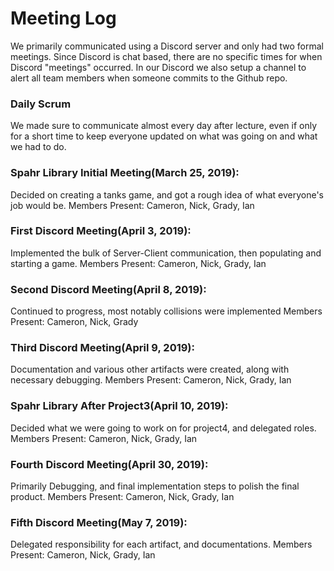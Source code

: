 # Meeting Log

We primarily communicated using a Discord server and only had two formal
meetings. Since Discord is chat based, there are no specific times for
when Discord "meetings" occurred. In our Discord we also setup a
channel to alert all team members when someone commits to the Github repo.

### Daily Scrum
We made sure to communicate almost every day after lecture, even if only for a short time to keep everyone updated on what was going on and what we had to do.

### Spahr Library Initial Meeting(March 25, 2019):
Decided on creating a tanks game, and got a rough idea of what everyone's job would be.
Members Present: Cameron, Nick, Grady, Ian

### First Discord Meeting(April 3, 2019):
Implemented the bulk of Server-Client communication, then populating and starting a game.
Members Present: Cameron, Nick, Grady, Ian

### Second Discord Meeting(April 8, 2019):
Continued to progress, most notably collisions were implemented
Members Present: Cameron, Nick, Grady

### Third Discord Meeting(April 9, 2019):
Documentation and various other artifacts were created, along with necessary debugging.
Members Present: Cameron, Nick, Grady, Ian

### Spahr Library After Project3(April 10, 2019):
Decided what we were going to work on for project4, and delegated roles.
Members Present: Cameron, Nick, Grady, Ian

### Fourth Discord Meeting(April 30, 2019):
Primarily Debugging, and final implementation steps to polish the final product.
Members Present: Cameron, Nick, Grady, Ian

### Fifth Discord Meeting(May 7, 2019):
Delegated responsibility for each artifact, and documentations.
Members Present: Cameron, Nick, Grady, Ian

